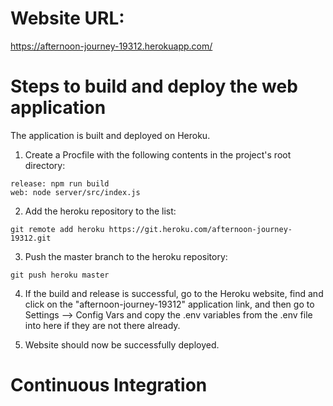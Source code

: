 # Website URL: 
https://afternoon-journey-19312.herokuapp.com/

# Steps to build and deploy the web application
The application is built and deployed on Heroku. 

1. Create a Procfile with the following contents in the project's root directory:

```
release: npm run build
web: node server/src/index.js
```

2. Add the heroku repository to the list:

```
git remote add heroku https://git.heroku.com/afternoon-journey-19312.git
```

3. Push the master branch to the heroku repository:

```
git push heroku master
```

4. If the build and release is successful, go to the Heroku website, find and click on the "afternoon-journey-19312" application link, and then go to Settings --> Config Vars and copy the .env variables from the .env file into here if they are not there already.

5. Website should now be successfully deployed. </br>

# Continuous Integration
